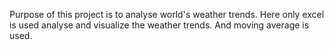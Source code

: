 Purpose of this project is to analyse world's weather trends.
Here only excel is used analyse and visualize the weather trends.
And moving average is used.
